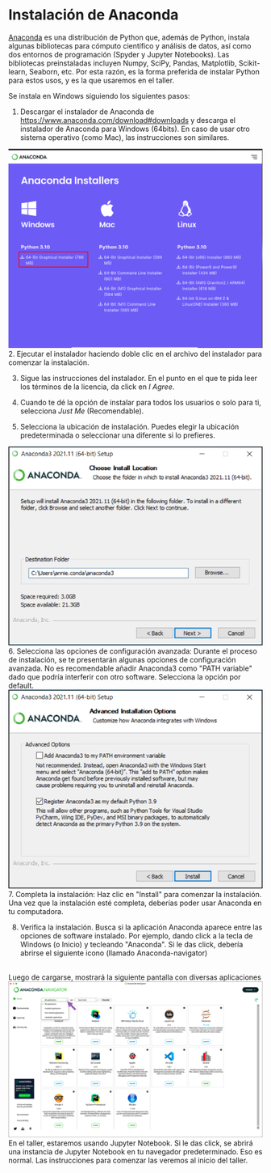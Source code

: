 # Instalación de Anaconda

[Anaconda](https://docs.anaconda.com/free/anaconda/install/windows/) es una distribución de Python que, además de Python, instala algunas bibliotecas para cómputo científico y análisis de datos, así como dos entornos de programación (Spyder y Jupyter Notebooks). Las bibliotecas preinstaladas incluyen Numpy, SciPy, Pandas, Matplotlib, Scikit-learn, Seaborn, etc. Por esta razón, es la forma preferida de instalar Python para estos usos, y es la que usaremos en el taller.

Se instala en Windows siguiendo los siguientes pasos:

1. Descargar el instalador de Anaconda de https://www.anaconda.com/download#downloads y descarga el instalador de Anaconda para Windows (64bits). En caso de usar otro sistema operativo (como Mac), las instrucciones son similares.

<div style="text-align: center;">
  <img src="image/intro/1686769944461.png" alt="" width="580">
</div>
2. Ejecutar el instalador haciendo doble clic en el archivo del instalador para comenzar la instalación. 

3. Sigue las instrucciones del instalador. En el punto en el que te pida leer los términos de la licencia, da click en *I Agree*.

4. Cuando te dé la opción de instalar para todos los usuarios o solo para ti, selecciona *Just Me* (Recomendable).

5. Selecciona la ubicación de instalación. Puedes elegir la ubicación predeterminada o seleccionar una diferente si lo prefieres.

<div style="text-align: center;">
  <img src="image/intro/1686769009044.png" alt="" width="580">
</div>
6. Selecciona las opciones de configuración avanzada: Durante el proceso de instalación, se te presentarán algunas opciones de configuración avanzada. No es recomendable añadir Anaconda3 como "PATH variable" dado que podría interferir con otro software. Selecciona la opción por default.

<div style="text-align: center;">
  <img src="image/intro/1686769363313.png" alt="" width="580">
</div>
7. Completa la instalación: Haz clic en "Install" para comenzar la instalación. Una vez que la instalación esté completa, deberías poder usar Anaconda en tu computadora.

8. Verifica la instalación. Busca si la aplicación Anaconda aparece entre las opciones de software instalado. Por ejemplo, dando click a la tecla de Windows (o Inicio) y tecleando "Anaconda". Si le das click, debería abrirse el siguiente icono (llamado Anaconda-navigator)

<div style="text-align: center;">
  <img src="image/intro/1686769579589" alt="" width="580">
</div>
Luego de cargarse, mostrará la siguiente pantalla con diversas aplicaciones

<div style="text-align: center;">
  <img src="image/intro/1686769674406.png" alt="" width="580">
</div>
En el taller, estaremos usando Jupyter Notebook. Si le das click, se abrirá una instancia de Jupyter Notebook en tu navegador predeterminado. Eso es normal. Las instrucciones para comenzar las veremos al inicio del taller.